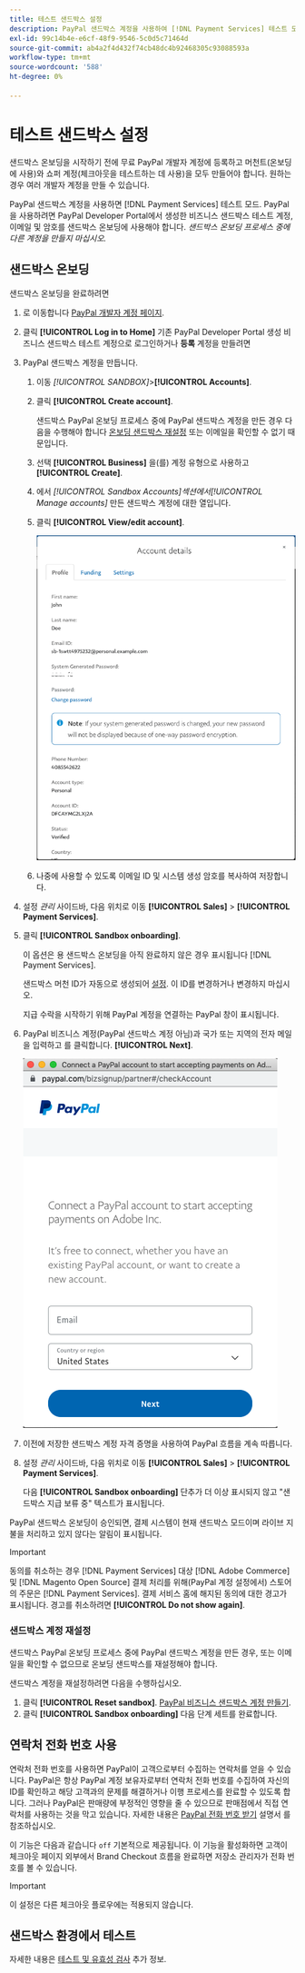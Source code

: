 ```yaml
---
title: 테스트 샌드박스 설정
description: PayPal 샌드박스 계정을 사용하여 [!DNL Payment Services] 테스트 모드.
exl-id: 99c14b4e-e6cf-48f9-9546-5c0d5c71464d
source-git-commit: ab4a2f4d432f74cb48dc4b92468305c93088593a
workflow-type: tm+mt
source-wordcount: '588'
ht-degree: 0%

---
```


# 테스트 샌드박스 설정

샌드박스 온보딩을 시작하기 전에 무료 PayPal 개발자 계정에 등록하고 머천트(온보딩에 사용)와 쇼퍼 계정(체크아웃을 테스트하는 데 사용)을 모두 만들어야 합니다. 원하는 경우 여러 개발자 계정을 만들 수 있습니다.

PayPal 샌드박스 계정을 사용하면 [!DNL Payment Services] 테스트 모드. PayPal을 사용하려면 PayPal Developer Portal에서 생성한 비즈니스 샌드박스 테스트 계정, 이메일 및 암호를 샌드박스 온보딩에 사용해야 합니다. *샌드박스 온보딩 프로세스 중에 다른 계정을 만들지 마십시오.*

## 샌드박스 온보딩

샌드박스 온보딩을 완료하려면

1. 로 이동합니다 [PayPal 개발자 계정 페이지](https://developer.paypal.com/developer/accounts/).
1. 클릭 **[!UICONTROL Log in to Home]** 기존 PayPal Developer Portal 생성 비즈니스 샌드박스 테스트 계정으로 로그인하거나 **등록** 계정을 만들려면
1. PayPal 샌드박스 계정을 만듭니다.
   1. 이동 _[!UICONTROL SANDBOX]_>**[!UICONTROL Accounts]**.
   1. 클릭 **[!UICONTROL Create account]**.

      샌드박스 PayPal 온보딩 프로세스 중에 PayPal 샌드박스 계정을 만든 경우 다음을 수행해야 합니다 [온보딩 샌드박스 재설정](#reset-your-sandbox-account) 또는 이메일을 확인할 수 없기 때문입니다.

   1. 선택 **[!UICONTROL Business]** 을(를) 계정 유형으로 사용하고 **[!UICONTROL Create]**.
   1. 에서 _[!UICONTROL Sandbox Accounts]_섹션에서_[!UICONTROL Manage accounts]_ 만든 샌드박스 계정에 대한 열입니다.
   1. 클릭 **[!UICONTROL View/edit account]**.

      ![PayPal - 샌드박스 계정 보기/편집](assets/onboarding-viewedit-sandbox.png)

   1. 나중에 사용할 수 있도록 이메일 ID 및 시스템 생성 암호를 복사하여 저장합니다.

1. 설정 _관리_ 사이드바, 다음 위치로 이동 **[!UICONTROL Sales]** > **[!UICONTROL Payment Services]**.
1. 클릭 **[!UICONTROL Sandbox onboarding]**.

   이 옵션은 용 샌드박스 온보딩을 아직 완료하지 않은 경우 표시됩니다 [!DNL Payment Services].

   샌드박스 머천 ID가 자동으로 생성되어 [설정](settings.md). 이 ID를 변경하거나 변경하지 마십시오.

   지급 수락을 시작하기 위해 PayPal 계정을 연결하는 PayPal 창이 표시됩니다.

1. PayPal 비즈니스 계정(PayPal 샌드박스 계정 아님)과 국가 또는 지역의 전자 메일을 입력하고 를 클릭합니다. **[!UICONTROL Next]**.

   ![PayPal - 지급 PayPal 계정 연결](assets/paypal-connectacct.png)

1. 이전에 저장한 샌드박스 계정 자격 증명을 사용하여 PayPal 흐름을 계속 따릅니다.
1. 설정 _관리_ 사이드바, 다음 위치로 이동 **[!UICONTROL Sales]** > **[!UICONTROL Payment Services]**.

   다음 **[!UICONTROL Sandbox onboarding]** 단추가 더 이상 표시되지 않고 &quot;샌드박스 지급 보류 중&quot; 텍스트가 표시됩니다.

PayPal 샌드박스 온보딩이 승인되면, 결제 시스템이 현재 샌드박스 모드이며 라이브 지불을 처리하고 있지 않다는 알림이 표시됩니다.

>[!IMPORTANT]
>
>동의를 취소하는 경우 [!DNL Payment Services] 대상 [!DNL Adobe Commerce] 및 [!DNL Magento Open Source] 결제 처리를 위해(PayPal 계정 설정에서) 스토어의 주문은 [!DNL Payment Services]. 결제 서비스 홈에 해지된 동의에 대한 경고가 표시됩니다. 경고를 취소하려면 **[!UICONTROL Do not show again]**.

### 샌드박스 계정 재설정

샌드박스 PayPal 온보딩 프로세스 중에 PayPal 샌드박스 계정을 만든 경우, 또는 이메일을 확인할 수 없으므로 온보딩 샌드박스를 재설정해야 합니다.

샌드박스 계정을 재설정하려면 다음을 수행하십시오.

1. 클릭 **[!UICONTROL Reset sandbox]**. [PayPal 비즈니스 샌드박스 계정 만들기](https://developer.paypal.com/docs/api-basics/sandbox/accounts/#create-a-business-sandbox-account).
1. 클릭 **[!UICONTROL Sandbox onboarding]** 다음 단계 세트를 완료합니다.

## 연락처 전화 번호 사용

연락처 전화 번호를 사용하면 PayPal이 고객으로부터 수집하는 연락처를 얻을 수 있습니다. PayPal은 항상 PayPal 계정 보유자로부터 연락처 전화 번호를 수집하여 자신의 ID를 확인하고 해당 고객과의 문제를 해결하거나 이행 프로세스를 완료할 수 있도록 합니다. 그러나 PayPal은 판매량에 부정적인 영향을 줄 수 있으므로 판매점에서 직접 연락처를 사용하는 것을 막고 있습니다. 자세한 내용은 [PayPal 전화 번호 받기](https://developer.paypal.com/docs/admin/checkout-settings/#get-contact-telephone-numbers) 설명서 를 참조하십시오.

이 기능은 다음과 같습니다 `off` 기본적으로 제공됩니다. 이 기능을 활성화하면 고객이 체크아웃 페이지 외부에서 Brand Checkout 흐름을 완료하면 저장소 관리자가 전화 번호를 볼 수 있습니다.

>[!IMPORTANT]
>
>이 설정은 다른 체크아웃 플로우에는 적용되지 않습니다.

## 샌드박스 환경에서 테스트

자세한 내용은 [테스트 및 유효성 검사](test-validate.md) 추가 정보.
